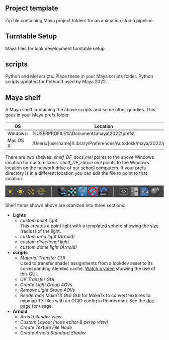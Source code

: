 <h2>Project template</h2>
Zip file containing Maya project folders for an animation studio pipeline.
<h2>Turntable Setup</h2>
Maya files for look development turntable setup.
<h2>scripts</h2>
Python and Mel scripts. Place these in your Maya scripts folder. Python scripts updated for Python3 used by Maya 2022.

<h2>Maya shelf</h2>
A Maya shelf containing the above scripts and some other goodies. This goes in your Maya prefs folder. 

| OS | Location
|----|----
| Windows: | %USERPROFILE%\Documents\maya\2022\prefs\
| Mac OS X: |  /Users/[username]/Library/Preferences/Autodesk/maya/2022/prefs/

There are two shelves: 
*shelf_DF_docs.mel* points to the above Windows location for custom icons.
*shelf_DF_zdrive.mel* points to the Windows location on the network drive of our school computers.
If your prefs directory is in a different location you can edit the file to point to that location.

![img](img/maya_shelf.jpg)

Shelf items shown above are oranized into three sections:
 - **Lights**
   - *custom point light*<br>
     This creates a point light with a templated sphere showing the size (radius) of the light.
   - *custom area light (Arnold)*
   - *custom directional light*
   - *custom dome light (Arnold)*
 - **scripts**
   - *Material Transfer GUI*<br>
     Used to transfer shader assignments from a lookdev asset to its corresponding Alembic cache. [Watch a video](https://vimeo.com/252241167) showing the use of this GUI. 
   - *UV Transfer GUI*
   - *Create Light Group AOVs* 
   - *Remove Light Group AOVs* 
   - *Renderman MakeTX GUI*
     GUI for MakeTx to convert textures to mipmap TX files with an OCIO config in Renderman. See the [doc page](https://docs.sharktacos.com/texture/mipmap.html) for usage.
 - **Arnold**
   - *Arnold Render View*
   - *Custom Layout (node editor & persp view)*
   - *Create Texture File Node*
   - *Create Arnold Standard Shader*
   
   
